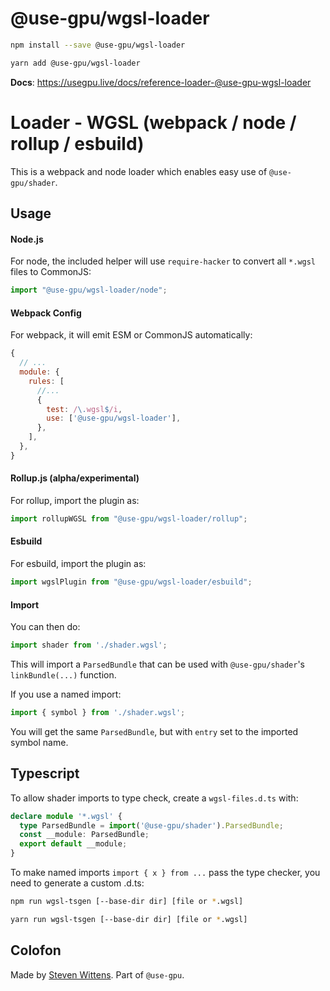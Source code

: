 # @use-gpu/wgsl-loader

```sh
npm install --save @use-gpu/wgsl-loader
```

```sh
yarn add @use-gpu/wgsl-loader
```

**Docs**: https://usegpu.live/docs/reference-loader-@use-gpu-wgsl-loader

# Loader - WGSL (webpack / node / rollup / esbuild)

This is a webpack and node loader which enables easy use of `@use-gpu/shader`.

## Usage

#### Node.js

For node, the included helper will use `require-hacker` to convert all `*.wgsl` files to CommonJS:

```js
import "@use-gpu/wgsl-loader/node";
```

#### Webpack Config

For webpack, it will emit ESM or CommonJS automatically:

```js
{
  // ...
  module: {
    rules: [
      //...
      {
        test: /\.wgsl$/i,
        use: ['@use-gpu/wgsl-loader'],
      },
    ],
  },
}
```

#### Rollup.js (alpha/experimental)

For rollup, import the plugin as:

```js
import rollupWGSL from "@use-gpu/wgsl-loader/rollup";
```

#### Esbuild

For esbuild, import the plugin as:

```js
import wgslPlugin from "@use-gpu/wgsl-loader/esbuild";
```

#### Import

You can then do:

```js
import shader from './shader.wgsl';
```

This will import a `ParsedBundle` that can be used with `@use-gpu/shader`'s `linkBundle(...)` function.

If you use a named import:
```js
import { symbol } from './shader.wgsl';
```

You will get the same `ParsedBundle`, but with `entry` set to the imported symbol name.

## Typescript

To allow shader imports to type check, create a `wgsl-files.d.ts` with:

```ts
declare module '*.wgsl' {
  type ParsedBundle = import('@use-gpu/shader').ParsedBundle;
  const __module: ParsedBundle;
  export default __module;
}
```

To make named imports `import { x } from ...` pass the type checker, you need to generate a custom .d.ts:

```sh
npm run wgsl-tsgen [--base-dir dir] [file or *.wgsl]
```

```sh
yarn run wgsl-tsgen [--base-dir dir] [file or *.wgsl]
```

## Colofon

Made by [Steven Wittens](https://acko.net). Part of `@use-gpu`.

